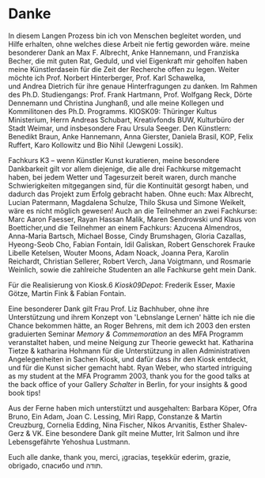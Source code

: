 # Danke

In diesem Langen Prozess bin ich von Menschen begleitet worden, und Hilfe erhalten, ohne welches diese Arbeit nie fertig geworden wäre.
meine besonderer Dank an Max F. Albrecht, Anke Hannemann, und Franziska Becher, die mit guten Rat, Geduld, und viel Eigenkraft mir geholfen haben 
meine Künstlerdasein für die Zeit der Recherche offen zu legen. Weiter möchte ich Prof. Norbert Hinterberger, Prof. Karl Schawelka,  
und Andrea Dietrich für ihre genaue Hinterfragungen zu danken. Im Rahmen des Ph.D. Studiengangs: Prof. Frank Hartmann, Prof. Wolfgang Reck, Dörte 
Dennemann und Christina Junghanß, und alle meine Kollegen 
und Kommilitonen des Ph.D. Programms. KIOSK09: Thüringer Kultus Ministerium, Herrn Andreas Schubart, Kreativfonds BUW, Kulturbüro der Stadt Weimar, 
und insbesondere Frau Ursula Seeger. Den Künstlern: Benedikt Braun, Anke Hannemann, Anna Gierster, Daniela Brasil, KOP, Felix Ruffert, Karo Kollowitz 
und Bio Nihil (Jewgeni Lossik).



Fachkurs K3 – wenn Künstler Kunst kuratieren, meine besondere Dankbarkeit gilt vor allem diejenige, die alle drei Fachkurse 
mitgemacht haben, bei jedem Wetter und Tagesurzeit bereit waren, durch manche Schwierigkeiten mitgegangen sind, für die Kontinuität 
gesorgt haben, und dadurch das Projekt zum Erfolg gebracht haben. Ohne euch: Max Albrecht, Lucian Patermann, Magdalena Schulze, 
Thilo Skusa und Simone Weikelt, wäre es nicht möglich gewesen! Auch an die Teilnehmer an zwei Fachkurse: Marc Aaron Faesser, Rayan 
Hassan Malik, Maren Sendrowski und Klaus von Boetticher,und die Teilnehmer an einem Fachkurs: Azucena Almendros, Anna-Maria Bartsch, 
Michael Bosse, Cindy Brumshagen, Gloria Cazallas, Hyeong-Seob Cho, Fabian Fontain, Idil Galiskan, Robert Genschorek Frauke Libelle Ketelsen, 
Wouter Moons, Adam Noack, Joanna Pera, Karolin Reichardt, Christian Sellerer, Robert Verch, Jana Voigtmann, und Rosmarie Weinlich, 
sowie die zahlreiche Studenten an alle Fachkurse geht mein Dank.


Für die Realisierung von Kiosk.6 *Kiosk09Depot*: Frederik Esser, Maxie Götze, Martin Fink & Fabian Fontain. 



Eine besonderer Dank gilt Frau Prof. Liz Bachhuber, ohne ihre Unterstützung und ihrem Konzept von 'Lebnslange Lernen' hätte ich nie die Chance bekommen hätte, an
Roger Behrens, mit dem ich 2003 den ersten graduierten Seminar *Memory & Commemoration* an des MFA Programm
veranstaltet haben, und meine Neigung zur Theorie geweckt hat. Katharina Tietze & katharina Hohmann für die Unterstützung in allen Administrativen Angelegenheiten in Sachen Kiosk, 
und dafür dass ihr den Kiosk entdeckt, und für die Kunst sicher gemacht habt. Ryan Weber, who started intriguing as my student at the MFA Programm 2003, thank you for 
the good talks at the back office of your Gallery *Schalter* in Berlin, for your insights & good book tips! 

Aus der Ferne haben mich unterstützt und ausgehalten: 
Barbara Köper, Ofra Bruno, Ein Adam, Joan C. Lessing, Miri Rapp, Constanze & Martin Creuzburg, Cornelia Edding, Nina Fischer, Nikos Arvanitis, Esther Shalev-Gerz & VK.
Eine besondere Dank gilt meine Mutter, Irit Salmon und ihre Lebensgefährte Yehoshua Lustmann.




Euch alle danke, thank you, merci, ¡gracias, teşekkür ederim, grazie, obrigado, спасибо und תודה.

 


 

 

 




